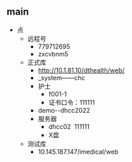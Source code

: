 
​
## main

- 点
	- 远程号
		- 779712695
		- zxcvbnm5
	- 正式库
	    - http://10.1.81.10/dthealth/web/
	    - _system——chc
		- 护士
			- f001-1
			- 证书口令：111111
		- demo--dhcc2022
		- 服务器
			- dhcc02  111111
			- X盘
	- 测试库
	    - 10.145.187.147/imedical/web






